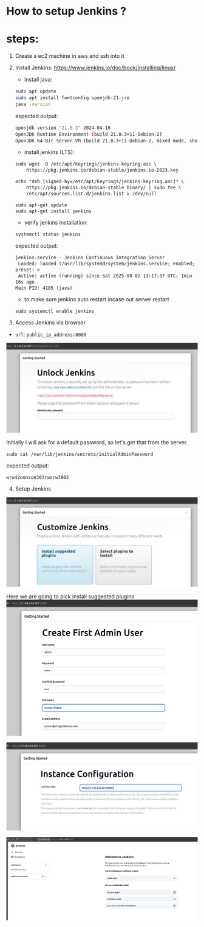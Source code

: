 # How to setup Jenkins ?

# steps:
1. Create a ec2 machine in aws and ssh into it
2. Install Jenkins: https://www.jenkins.io/doc/book/installing/linux/

    - install java:
    ```bash
    sudo apt update
    sudo apt install fontconfig openjdk-21-jre
    java -version
    ```
    expected output:
    ```bash
    openjdk version "21.0.3" 2024-04-16
    OpenJDK Runtime Environment (build 21.0.3+11-Debian-2)
    OpenJDK 64-Bit Server VM (build 21.0.3+11-Debian-2, mixed mode, sharing)
    ```

    - install jenkins (LTS):
    ```
    sudo wget -O /etc/apt/keyrings/jenkins-keyring.asc \
        https://pkg.jenkins.io/debian-stable/jenkins.io-2023.key
    ```
    ```
    echo "deb [signed-by=/etc/apt/keyrings/jenkins-keyring.asc]" \
        https://pkg.jenkins.io/debian-stable binary/ | sudo tee \
        /etc/apt/sources.list.d/jenkins.list > /dev/null
    ```
    ```    
    sudo apt-get update
    sudo apt-get install jenkins
    ```

    - verify jenkins installation:
    ```
    systemctl status jenkins
    ```
    expected output:
    ```
    jenkins.service - Jenkins Continuous Integration Server
     Loaded: loaded (/usr/lib/systemd/system/jenkins.service; enabled; preset: >
     Active: active (running) since Sat 2025-08-02 13:17:37 UTC; 1min 16s ago
   Main PID: 4185 (java)
    ```
    - to make sure jenkins auto restart incase out server restart 
    ```
    sudo systemctl enable jenkins
    ```

3. Access Jenkins via browser

- `url`: `public_ip_address:8080`

![alt text](medias/access-jenkins.png)

Initially I will ask for a default password, so let's get that from the server.
```
sudo cat /var/lib/jenkins/secrets/initialAdminPassword
```
expected output:
```
wrw42oonsoe303rworw3902
```
4. Setup Jenkins

![alt text](medias/jenkins-installation-1.png)

Here we are going to pick install suggested plugins
![alt text](medias/jenkins-installation-2.png)

![alt text](medias/jenkins-installation-3.png)


![alt text](medias/jenkins-installation-4.png)